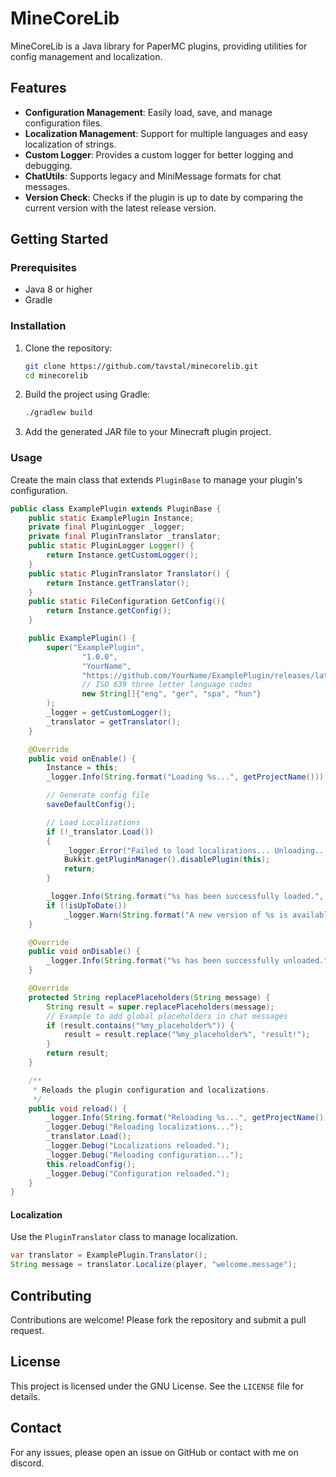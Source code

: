 # MineCoreLib

MineCoreLib is a Java library for PaperMC plugins, providing utilities for config management and localization.

## Features
- **Configuration Management**: Easily load, save, and manage configuration files.
- **Localization Management**: Support for multiple languages and easy localization of strings.
- **Custom Logger**: Provides a custom logger for better logging and debugging.
- **ChatUtils**: Supports legacy and MiniMessage formats for chat messages.
- **Version Check**: Checks if the plugin is up to date by comparing the current version with the latest release version.


## Getting Started

### Prerequisites

- Java 8 or higher
- Gradle

### Installation

1. Clone the repository:
    ```sh
    git clone https://github.com/tavstal/minecorelib.git
    cd minecorelib
    ```

2. Build the project using Gradle:
    ```sh
    ./gradlew build
    ```

3. Add the generated JAR file to your Minecraft plugin project.

### Usage

Create the main class that extends `PluginBase` to manage your plugin's configuration.

```java
public class ExamplePlugin extends PluginBase {
    public static ExamplePlugin Instance;
    private final PluginLogger _logger;
    private final PluginTranslator _translator;
    public static PluginLogger Logger() {
        return Instance.getCustomLogger();
    }
    public static PluginTranslator Translator() {
        return Instance.getTranslator();
    }
    public static FileConfiguration GetConfig(){
        return Instance.getConfig();
    }

    public ExamplePlugin() {
        super("ExamplePlugin",
                "1.0.0",
                "YourName",
                "https://github.com/YourName/ExamplePlugin/releases/latest",
                // ISO 639 three letter language codes
                new String[]{"eng", "ger", "spa", "hun"}
        );
        _logger = getCustomLogger();
        _translator = getTranslator();
    }

    @Override
    public void onEnable() {
        Instance = this;
        _logger.Info(String.format("Loading %s...", getProjectName()));

        // Generate config file
        saveDefaultConfig();

        // Load Localizations
        if (!_translator.Load())
        {
            _logger.Error("Failed to load localizations... Unloading...");
            Bukkit.getPluginManager().disablePlugin(this);
            return;
        }

        _logger.Info(String.format("%s has been successfully loaded.", getProjectName()));
        if (!isUpToDate())
            _logger.Warn(String.format("A new version of %s is available! Download it at %s", getProjectName(), getDownloadUrl()));
    }

    @Override
    public void onDisable() {
        _logger.Info(String.format("%s has been successfully unloaded.", getProjectName()));
    }

    @Override
    protected String replacePlaceholders(String message) {
        String result = super.replacePlaceholders(message);
        // Example to add global placeholders in chat messages
        if (result.contains("%my_placeholder%")) {
            result = result.replace("%my_placeholder%", "result!");
        }
        return result;
    }

    /**
     * Reloads the plugin configuration and localizations.
     */
    public void reload() {
        _logger.Info(String.format("Reloading %s...", getProjectName()));
        _logger.Debug("Reloading localizations...");
        _translator.Load();
        _logger.Debug("Localizations reloaded.");
        _logger.Debug("Reloading configuration...");
        this.reloadConfig();
        _logger.Debug("Configuration reloaded.");
    }
}
```

#### Localization

Use the `PluginTranslator` class to manage localization.

```java
var translator = ExamplePlugin.Translator();
String message = translator.Localize(player, "welcome.message");
```

## Contributing

Contributions are welcome! Please fork the repository and submit a pull request.

## License

This project is licensed under the GNU License. See the `LICENSE` file for details.

## Contact

For any issues, please open an issue on GitHub or contact with me on discord.